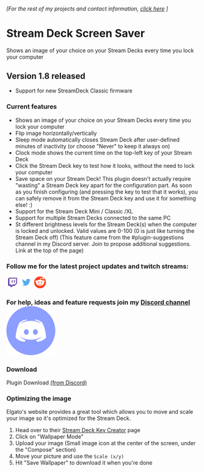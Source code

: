 ###### [For the rest of my projects and contact information, [click here](https://barraider.com) ]

# Stream Deck Screen Saver 
Shows an image of your choice on your Stream Decks every time you lock your computer

## Version 1.8 released
- Support for new StreamDeck Classic firmware

### Current features
- Shows an image of your choice on your Stream Decks every time you lock your computer
- Flip image horizontally/vertically
- Sleep mode automatically closes Stream Deck after user-defined minutes of inactivity (or choose "Never" to keep it always on)
- Clock mode shows the current time on the top-left key of your Stream Deck
- Click the Stream Deck key to test how it looks, without the need to lock your computer
- Save space on your Stream Deck! This plugin doesn't actually require "wasting" a Stream Deck key apart for the configuration part. As soon as you finish configuring (and pressing the key to test that it works), you can safely remove it from the Stream Deck key and use it for something else! :)
- Support for the Stream Deck Mini / Classic /XL
- Support for multiple Stream Decks connected to the same PC
- St different brightness levels for the Stream Deck(s) when the computer is locked and unlocked. Valid values are 0-100 (0 is just like turning the Stream Deck off) (This feature came from the #plugin-suggestions channel in my Discord server. Join to propose additional suggestions. Link at the top of the page)



### Follow me for the latest project updates and twitch streams:  
<a href="https://www.twitch.tv/barraider/" alt="@BarRaider"><img src="/images/twitch.png" height="32" width="32"/></a> 
<a href="https://twitter.com/realBarRaider" alt="@realBarRaider"><img src="/images/brtwit.png" height="32" width="32"/></a> 
<a href="https://www.reddit.com/user/BarRaider" alt="@BarRaider"><img src="/images/brred.png" height="32" width="32"/></a> 

### For help, ideas and feature requests join my [Discord channel](http://discord.barraider.com) <a href="http://discord.barraider.com"><img src="/images/discord.png" class="discord-img"></a>

### Download

Plugin Download [(from Discord)](http://discord.barraider.com)

### Optimizing the image

Elgato's website provides a great tool which allows you to move and scale your image so it's optimized for the Stream Deck.
1. Head over to their [Stream Deck Key Creator](https://www.elgato.com/en/gaming/keycreator) page
2. Click on "Wallpaper Mode"
3. Upload your image (Small image icon at the center of the screen, under the "Compose" section)
4. Move your picture and use the `Scale (x/y)`
5. Hit "Save Wallpaper" to download it when you're done
